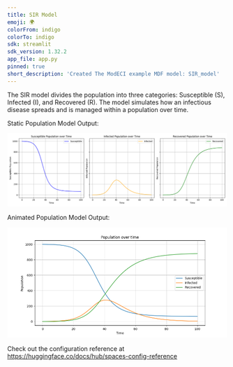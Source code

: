 ```yaml
---
title: SIR Model
emoji: 🌍
colorFrom: indigo
colorTo: indigo
sdk: streamlit
sdk_version: 1.32.2
app_file: app.py
pinned: true
short_description: 'Created The ModECI example MDF model: SIR_model'
---
```



The SIR model divides the population into three categories: Susceptible (S), Infected (I), and Recovered (R). The model simulates how an infectious disease spreads and is managed within a population over time.

Static Population Model Output:

![Static Population Model Output](Figure_1.png "SIR plot")

Animated Population Model Output:

![Animated Population Model Output](Figure_22.png "SIR gif")

Check out the configuration reference at https://huggingface.co/docs/hub/spaces-config-reference
